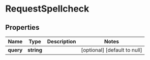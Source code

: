 # RequestSpellcheck

## Properties
Name | Type | Description | Notes
------------ | ------------- | ------------- | -------------
**query** | **string** |  | [optional] [default to null]


